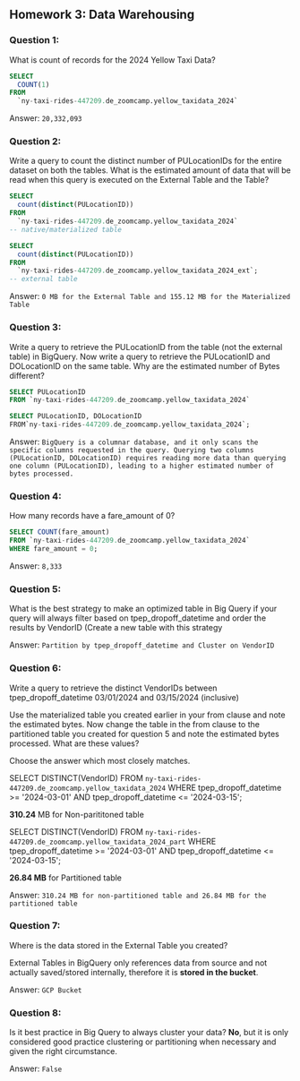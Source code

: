 ## Homework 3: Data Warehousing 

### Question 1: 
What is count of records for the 2024 Yellow Taxi Data?
```sql
SELECT
  COUNT(1)
FROM
  `ny-taxi-rides-447209.de_zoomcamp.yellow_taxidata_2024`
```

Answer: `20,332,093`

### Question 2:
Write a query to count the distinct number of PULocationIDs for the entire dataset on both the tables.
What is the estimated amount of data that will be read when this query is executed on the External Table and the Table?

```sql
SELECT
  count(distinct(PULocationID)) 
FROM
  `ny-taxi-rides-447209.de_zoomcamp.yellow_taxidata_2024`
-- native/materialized table

SELECT
  count(distinct(PULocationID))
FROM
  `ny-taxi-rides-447209.de_zoomcamp.yellow_taxidata_2024_ext`;
-- external table
```

Answer: `0 MB for the External Table and 155.12 MB for the Materialized Table`

### Question 3:
Write a query to retrieve the PULocationID from the table (not the external table) in BigQuery. Now write a query to retrieve the PULocationID and DOLocationID on the same table. Why are the estimated number of Bytes different?

```sql
SELECT PULocationID
FROM `ny-taxi-rides-447209.de_zoomcamp.yellow_taxidata_2024`

SELECT PULocationID, DOLocationID
FROM`ny-taxi-rides-447209.de_zoomcamp.yellow_taxidata_2024`;
```

Answer: `BigQuery is a columnar database, and it only scans the specific columns requested in the query. Querying two columns (PULocationID, DOLocationID) requires reading more data than querying one column (PULocationID), leading to a higher estimated number of bytes processed.`

### Question 4:
How many records have a fare_amount of 0?

```sql
SELECT COUNT(fare_amount)
FROM `ny-taxi-rides-447209.de_zoomcamp.yellow_taxidata_2024`
WHERE fare_amount = 0;
```

Answer: `8,333`

### Question 5:
What is the best strategy to make an optimized table in Big Query if your query will always filter based on tpep_dropoff_datetime and order the results by VendorID (Create a new table with this strategy

Answer: `Partition by tpep_dropoff_datetime and Cluster on VendorID`


### Question 6:
Write a query to retrieve the distinct VendorIDs between tpep_dropoff_datetime 03/01/2024 and 03/15/2024 (inclusive)

Use the materialized table you created earlier in your from clause and note the estimated bytes. Now change the table in the from clause to the partitioned table you created for question 5 and note the estimated bytes processed. What are these values?

Choose the answer which most closely matches.

SELECT DISTINCT(VendorID)
FROM `ny-taxi-rides-447209.de_zoomcamp.yellow_taxidata_2024`
WHERE
  tpep_dropoff_datetime >= '2024-03-01'
  AND tpep_dropoff_datetime <= '2024-03-15';

**310.24** MB for Non-parititoned table

SELECT DISTINCT(VendorID)
FROM `ny-taxi-rides-447209.de_zoomcamp.yellow_taxidata_2024_part`
WHERE
  tpep_dropoff_datetime >= '2024-03-01'
  AND tpep_dropoff_datetime <= '2024-03-15';

**26.84 MB** for Partitioned table

Answer: `310.24 MB for non-partitioned table and 26.84 MB for the partitioned table`


### Question 7:

Where is the data stored in the External Table you created?

External Tables in BigQuery only references data from source and not actually saved/stored internally, therefore it is **stored in the bucket**.

Answer: `GCP Bucket`

### Question 8:
Is it best practice in Big Query to always cluster your data?
**No**, but it is only considered good practice clustering or partitioning when necessary and given the right circumstance.

Answer: `False`